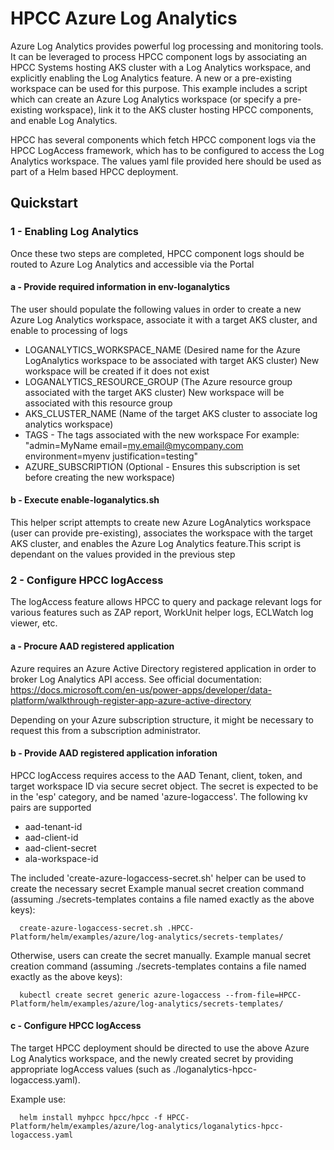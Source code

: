 # HPCC Azure Log Analytics

Azure Log Analytics provides powerful log processing and monitoring tools.
It can be leveraged to process HPCC component logs by associating an HPCC Systems hosting AKS cluster with 
a Log Analytics workspace, and explicitly enabling the Log Analytics feature. A new or a pre-existing workspace can be used for this purpose. This example includes a script which can create an Azure Log Analytics workspace (or specify a pre-existing workspace), link it to the AKS cluster hosting HPCC components, and enable Log Analytics.

HPCC has several components which fetch HPCC component logs via the HPCC LogAccess framework, which has to be configured to access the Log Analytics workspace. The values yaml file provided here should be used as part of a Helm based HPCC deployment.

## Quickstart
### 1 - Enabling Log Analytics
Once these two steps are completed, HPCC component logs should be routed to Azure Log Analytics and accessible via the Portal
#### a - Provide required information in env-loganalytics
The user should populate the following values in order to create a new Azure Log Analytics workspace, associate it with a target AKS cluster, and enable to processing of logs

- LOGANALYTICS_WORKSPACE_NAME (Desired name for the Azure LogAnalytics workspace to be associated with target AKS cluster)
 New workspace will be created if it does not exist
- LOGANALYTICS_RESOURCE_GROUP (The Azure resource group associated with the target AKS cluster)
 New workspace will be associated with this resource group
- AKS_CLUSTER_NAME (Name of the target AKS cluster to associate log analytics workspace)
- TAGS - The tags associated with the new workspace
     For example: "admin=MyName email=my.email@mycompany.com environment=myenv justification=testing"
- AZURE_SUBSCRIPTION (Optional - Ensures this subscription is set before creating the new workspace)

#### b - Execute enable-loganalytics.sh

This helper script attempts to create new Azure LogAnalytics workspace (user can provide pre-existing), associates the workspace with the target AKS cluster, and enables the Azure Log Analytics feature.This script is dependant on the values provided in the previous step

### 2 - Configure HPCC logAccess
The logAccess feature allows HPCC to query and package relevant logs for various features such as ZAP report, WorkUnit helper logs, ECLWatch log viewer, etc.

#### a - Procure AAD registered application
Azure requires an Azure Active Directory registered application in order to broker Log Analytics API access. See official documentation:
https://docs.microsoft.com/en-us/power-apps/developer/data-platform/walkthrough-register-app-azure-active-directory

Depending on your Azure subscription structure, it might be necessary to request this from a subscription administrator.

#### b - Provide AAD registered application inforation
HPCC logAccess requires access to the AAD Tenant, client, token, and target workspace ID via secure secret object.
The secret is expected to be in the 'esp' category, and be named 'azure-logaccess'.
The following kv pairs are supported
- aad-tenant-id
- aad-client-id
- aad-client-secret
- ala-workspace-id

The included 'create-azure-logaccess-secret.sh' helper can be used to create the necessary secret
Example manual secret creation command (assuming ./secrets-templates contains a file named exactly as the above keys):
```console
  create-azure-logaccess-secret.sh .HPCC-Platform/helm/examples/azure/log-analytics/secrets-templates/
```

Otherwise, users can create the secret manually.
Example manual secret creation command (assuming ./secrets-templates contains a file named exactly as the above keys):
```console
  kubectl create secret generic azure-logaccess --from-file=HPCC-Platform/helm/examples/azure/log-analytics/secrets-templates/
```

#### c - Configure HPCC logAccess
The target HPCC deployment should be directed to use the above Azure Log Analytics workspace, and the newly created secret by providing appropriate logAccess values (such as ./loganalytics-hpcc-logaccess.yaml). 

Example use:
```console
  helm install myhpcc hpcc/hpcc -f HPCC-Platform/helm/examples/azure/log-analytics/loganalytics-hpcc-logaccess.yaml
```

